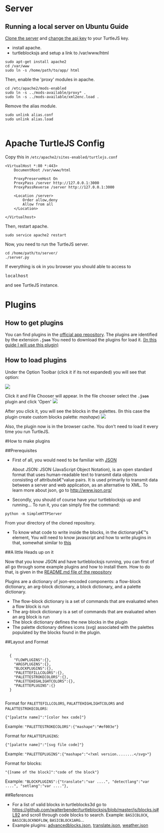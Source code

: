 # Server
## Running a local server on Ubuntu Guide

[Clone the server](https://github.com/tchx84/turtleblocksjs-server)  and [change the api key](https://github.com/tchx84/turtleblocksjs-server/blob/master/settings.py#L26) to your TurtleJS key.

* install apache.
* turtleblocksjs and setup a link to /var/www/html

<pre><code>sudo apt-get install apache2
cd /var/www
sudo ln -s /home/path/to/app/ html
</code></pre>

Then, enable the 'proxy' modules in apache.
<pre><code>cd /etc/apache2/mods-enabled 
sudo ln -s ../mods-available/proxy* . 
sudo ln -s ../mods-available/xml2enc.load .
</code></pre>

Remove the alias module.
<pre><code>sudo unlink alias.conf
sudo unlink alias.load
</code>
</pre>

# Apache TurtleJS Config
Copy this in <code>/etc/apache2/sites-enabled/turtlejs.conf</code>

```
<VirtualHost *:80 *:443>
    DocumentRoot /var/www/html

    ProxyPreserveHost On
    ProxyPass /server http://127.0.0.1:3000
    ProxyPassReverse /server http://127.0.0.1:3000

    <Location /server>
        Order allow,deny
        Allow from all
    </Location>

</Virtualhost>
```
Then, restart apache.
<pre><code>sudo service apache2 restart </code></pre>

Now, you need to run the TurtleJS server.

<pre><code>cd /home/path/to/server/ 
./server.py </code></pre>
If everything is ok in you browser you should able to access to <pre>localhost</pre> and see TurtleJS instance.

Plugins
===
How to get plugins
---
You can find plugins in the [official app repository](https://github.com/walterbender/turtleblocksjs).
The plugins are identified by the extension <code>**.json**</code>
You need to download the plugins for load it.
[(In this guide I will use this plugin)](https://github.com/walterbender/turtleblocksjs/blob/master/translate.json)

How to load plugins
---
Under the Option Toolbar (click it if its not expanded) you will see that option:

<img src='http://people.sugarlabs.org/ignacio/plugin-button.svg'>

Click it and File Chooser will appear. 
In the file chooser select the <code>**.json**</code> plugin and click 'Open'
<img src='http://people.sugarlabs.org/ignacio/LoadPluginsFileChooser.png'>

After you click it, you will see the blocks in the palettes. 
(In this case the plugin create custom blocks palette: *mashape*)
<img src='http://people.sugarlabs.org/ignacio/LoadPluginMashape.png'>

Also, the plugin now is in the browser cache. 
You don't need to load it every time you run TurtleJS.

#How to make plugins

##Prerequisites

* First of all, you would need to be familiar with [JSON](http://en.wikipedia.org/wiki/JSON)

  About JSON: JSON (JavaScript Object Notation), is an open standard format that uses human-readable text to transmit data objects consisting of attributeâ€“value pairs. It is used primarily to transmit data between a server and web application, as an alternative to XML.
  To learn more about json, go to http://www.json.org/

* Secondly, you should of course have your turtleblocksjs up and running... To run it, you can simply fire the command:
<pre><code>python -m SimpleHTTPServer</code></pre>
From your directory of the cloned repository.

* To know what code to write inside the blocks, in the dictionaryâ€™s element, You will need to know javascript and how to write plugins in that, somewhat similar to [this](https://github.com/walterbender/turtleblocksjs/commit/000ab18a8a55f37a55a13c395826290e0afd4b18)

##A little Heads up on it

Now that you know JSON and have turtleblocksjs running, you can first of all go through some example plugins and how to install them. How to do that, is given in the [README.md file of the repository](https://github.com/walterbender/turtleblocksjs/blob/master/README.md)

Plugins are a dictionary of json-encoded components: a flow-block dictionary, an arg-block dictionary, a block dictionary, and a palette dictionary. 
* The flow-block dictionary is a set of commands that are evaluated when a flow block is run
* The arg-block dictionary is a set of commands that are evaluated when an arg block is run
* The block dictionary defines the new blocks in the plugin
* The palette dictionary defines icons (svg) associated with the palettes populated by the blocks found in the plugin.

##Layout and Format
<pre>
  <code>
  {
    "FLOWPLUGINS":{},
    "ARGSPLUGINS":{},
    "BLOCKPLUGINS":{},	
    "PALETTEFILLCOLORS":{},
    "PALETTESTROKECOLORS":{},
    "PALETTEHIGHLIGHTCOLORS":{},
    "PALETTEPLUGINS":{}
  } 
  </code>
</pre>

Format for `PALETTEFILLCOLORS`, `PALATTEHIGHLIGHTCOLORS` and `PALATTESTROKECOLORS`:
<pre><code>{"[palatte name]":"[color hex code]"}</code></pre>
Example: ```"PALETTESTROKECOLORS":{"mashape":"#ef003e"}```

Format for `PALATTEPLUGINS`:
<pre><code>{"[palatte name]":"[svg file code]"}</code></pre>
Example: ```"PALETTEPLUGINS":{"mashape":"<?xml version........</svg>"}```

Format for blocks:
<pre><code>"{[name of the block]":"code of the block"}</code></pre>
Example: ```"BLOCKPLUGINS":{"translate":"var ....", "detectlang":"var ....", "setlang":"var ...."}, ```

##References
* For a list of valid blocks in turtleblocks3d go to https://github.com/walterbender/turtleblocksjs/blob/master/js/blocks.js#L92 and scroll through code blocks to search. Example: `BASICBLOCK`, `BASICBLOCKNOFLOW`, `BASICBLOCK1ARG`...
* Example plugins: [advancedblocks.json](https://github.com/walterbender/turtleblocksjs/blob/master/advancedblocks.json), [translate.json](https://github.com/walterbender/turtleblocksjs/blob/master/translate.json), [weather.json](https://github.com/walterbender/turtleblocksjs/blob/master/weather.json)
